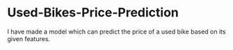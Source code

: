 # Used-Bikes-Price-Prediction

I have made a model which can predict the price of a used bike based on its given features.
